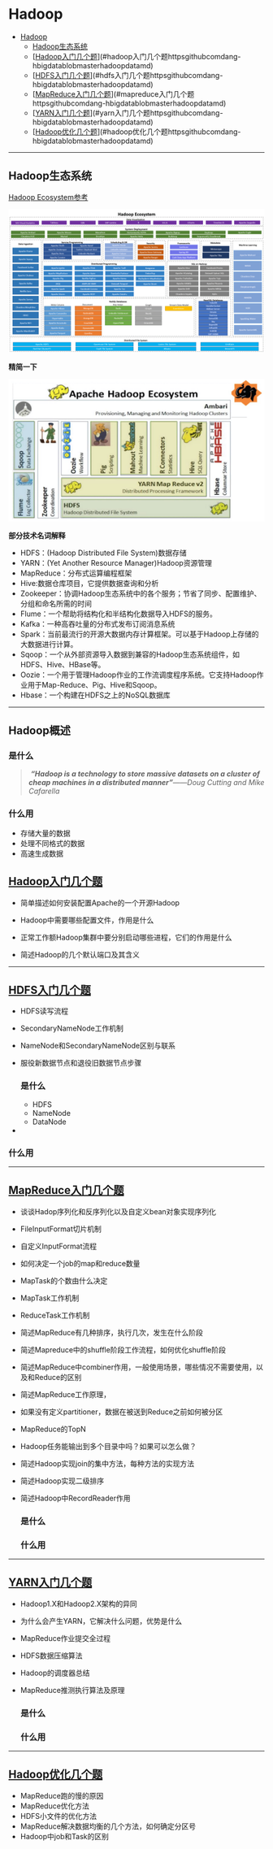 # Hadoop

<!-- TOC -->

- [Hadoop](#hadoop)
    - [Hadoop生态系统](#hadoop生态系统)
    - [[Hadoop入门几个题](https://github.com/Dang-h/BigData/blob/master/Hadoop/data/几个题.md)](#hadoop入门几个题httpsgithubcomdang-hbigdatablobmasterhadoopdatamd)
    - [[HDFS入门几个题](https://github.com/Dang-h/BigData/blob/master/Hadoop/data/几个题.md)](#hdfs入门几个题httpsgithubcomdang-hbigdatablobmasterhadoopdatamd)
    - [[MapReduce入门几个题](https://github.com/Dang-h/BigData/blob/master/Hadoop/data/几个题.md)](#mapreduce入门几个题httpsgithubcomdang-hbigdatablobmasterhadoopdatamd)
    - [[YARN入门几个题](https://github.com/Dang-h/BigData/blob/master/Hadoop/data/几个题.md)](#yarn入门几个题httpsgithubcomdang-hbigdatablobmasterhadoopdatamd)
    - [[Hadoop优化几个题](https://github.com/Dang-h/BigData/blob/master/Hadoop/data/几个题.md)](#hadoop优化几个题httpsgithubcomdang-hbigdatablobmasterhadoopdatamd)

<!-- /TOC -->
---
## Hadoop生态系统

[Hadoop Ecosystem参考](https://data-flair.training/blogs/hadoop-ecosystem/)

![HadoopEcosystem](https://github.com/Dang-h/BigData/blob/master/Hadoop/data/HadoopEcosystem.png)

**精简一下**

![HadoopEcosystem2](https://github.com/Dang-h/BigData/blob/master/Hadoop/data/HadoopEcosystem2.png)

**部分技术名词解释** 

- HDFS：(Hadoop Distributed File System)数据存储
- YARN：(Yet Another Resource Manager)Hadoop资源管理
- MapReduce：分布式运算编程框架
- Hive:数据仓库项目，它提供数据查询和分析
- Zookeeper：协调Hadoop生态系统中的各个服务；节省了同步、配置维护、分组和命名所需的时间
- Flume：一个帮助将结构化和半结构化数据导入HDFS的服务。
- Kafka：一种高吞吐量的分布式发布订阅消息系统
- Spark：当前最流行的开源大数据内存计算框架。可以基于Hadoop上存储的大数据进行计算。
- Sqoop：一个从外部资源导入数据到兼容的Hadoop生态系统组件，如HDFS、Hive、HBase等。
- Oozie：一个用于管理Hadoop作业的工作流调度程序系统。它支持Hadoop作业用于Map-Reduce、Pig、Hive和Sqoop。
- Hbase：一个构建在HDFS之上的NoSQL数据库

------

  ## Hadoop概述

  ### 	是什么
> ​	***“Hadoop is a technology to store massive datasets on a cluster of cheap machines in a distributed manner”***——*Doug Cutting and Mike Cafarella*

  ### 	什么用

- 存储大量的数据
- 处理不同格式的数据
- 高速生成数据

## [Hadoop入门几个题](https://github.com/Dang-h/BigData/blob/master/Hadoop/data/%E5%87%A0%E4%B8%AA%E9%A2%98.md)

- 简单描述如何安装配置Apache的一个开源Hadoop

- Hadoop中需要哪些配置文件，作用是什么

- 正常工作额Hadoop集群中要分别启动哪些进程，它们的作用是什么

- 简述Hadoop的几个默认端口及其含义

-----

## [HDFS入门几个题](https://github.com/Dang-h/BigData/blob/master/Hadoop/data/%E5%87%A0%E4%B8%AA%E9%A2%98.md)

- HDFS读写流程

- SecondaryNameNode工作机制

- NameNode和SecondaryNameNode区别与联系

- 服役新数据节点和退役旧数据节点步骤

  ### 是什么

  - HDFS
  - NameNode
  - DataNode
- 
  
  ### 什么用
  
  

------


## [MapReduce入门几个题](https://github.com/Dang-h/BigData/blob/master/Hadoop/data/%E5%87%A0%E4%B8%AA%E9%A2%98.md)

- 谈谈Hadop序列化和反序列化以及自定义bean对象实现序列化

- FileInputFormat切片机制

- 自定义InputFormat流程

- 如何决定一个job的map和reduce数量

- MapTask的个数由什么决定

- MapTask工作机制

- ReduceTask工作机制

- 简述MapReduce有几种排序，执行几次，发生在什么阶段

- 简述Mapreduce中的shuffle阶段工作流程，如何优化shuffle阶段

- 简述MapReduce中combiner作用，一般使用场景，哪些情况不需要使用，以及和Reduce的区别

- 简述MapReduce工作原理，

- 如果没有定义partitioner，数据在被送到Reduce之前如何被分区

- MapReduce的TopN

- Hadoop任务能输出到多个目录中吗？如果可以怎么做？

- 简述Hadoop实现join的集中方法，每种方法的实现方法

- 简述Hadoop实现二级排序

- 简述Hadoop中RecordReader作用

  ### 是什么

  ### 什么用

------

## [YARN入门几个题](https://github.com/Dang-h/BigData/blob/master/Hadoop/data/%E5%87%A0%E4%B8%AA%E9%A2%98.md)

- Hadoop1.X和Hadoop2.X架构的异同

- 为什么会产生YARN，它解决什么问题，优势是什么

- MapReduce作业提交全过程

- HDFS数据压缩算法

- Hadoop的调度器总结

- MapReduce推测执行算法及原理

  ### 是什么

  ### 什么用

  

----
## [Hadoop优化几个题](https://github.com/Dang-h/BigData/blob/master/Hadoop/data/%E5%87%A0%E4%B8%AA%E9%A2%98.md)
- MapReduce跑的慢的原因
- MapReduce优化方法
- HDFS小文件的优化方法
- MapReduce解决数据均衡的几个方法，如何确定分区号
- Hadoop中job和Task的区别

